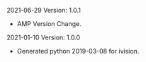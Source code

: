 2021-06-29 Version: 1.0.1
- AMP Version Change.

2021-01-10 Version: 1.0.0
- Generated python 2019-03-08 for ivision.

